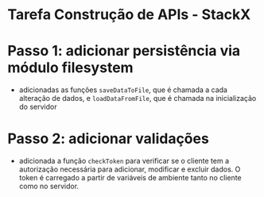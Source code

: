 # Tarefa Construção de APIs - StackX


# Passo 1: adicionar persistência via módulo filesystem

- adicionadas as funções `saveDataToFile`, que é chamada a cada alteração de dados, e `loadDataFromFile`, que é chamada na inicialização do servidor

# Passo 2: adicionar validações

- adicionada a função `checkToken` para verificar se o cliente tem a autorização necessária para adicionar, modificar e excluir dados. O token é carregado a partir de variáveis de ambiente tanto no cliente como no servidor.

